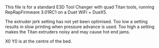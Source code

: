 This file is for a standard E3D Tool Changer with quad Titan tools, running RepRapFirmware 3.01RC1 on a Duet WiFi + DueX5.

The extruder jerk setting has not yet been optimised. Too low a setting results in slow printing when pressure advance is used. Too high a setting makes the Titan extruders noisy and may cause hot end jams.

X0 Y0 is at the centre of the bed.
